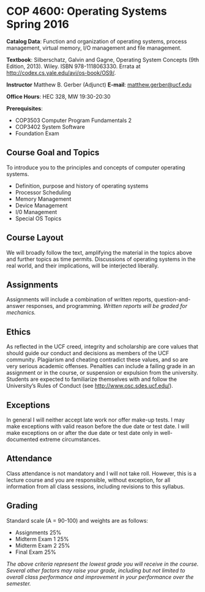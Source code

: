 # COP 4600: Operating Systems Spring 2016

**Catalog Data**: Function and organization of operating systems, process management, virtual memory, I/O management and file management.

**Textbook**: Silberschatz, Galvin and Gagne, Operating System Concepts (9th Edition, 2013). Wiley. ISBN 978-1118063330. Errata at http://codex.cs.yale.edu/avi/os-book/OS9/.

**Instructor** Matthew B. Gerber (Adjunct) **E-mail**: matthew.gerber@ucf.edu

**Office Hours**: HEC 328, MW 19:30-20:30

**Prerequisites**:
* COP3503 Computer Program Fundamentals 2
* COP3402 System Software
* Foundation Exam

## Course Goal and Topics

To introduce you to the principles and concepts of computer operating systems.

* Definition, purpose and history of operating systems
* Processor Scheduling
* Memory Management
* Device Management
* I/0 Management
* Special OS Topics

## Course Layout

We will broadly follow the text, amplifying the material in the topics above and further topics as time permits. Discussions of operating systems in the real world, and their implications, will be interjected liberally.

## Assignments

Assignments will include a combination of written reports, question-and-answer responses, and programming. *Written reports will be graded for mechanics.*

## Ethics

As reflected in the UCF creed, integrity and scholarship are core values that should guide our conduct and decisions as members of the UCF community. Plagiarism and cheating contradict these values, and so are very serious academic offenses. Penalties can include a failing grade in an assignment or in the course, or suspension or expulsion from the university. Students are expected to familiarize themselves with and follow the University’s Rules of Conduct (see http://www.osc.sdes.ucf.edu/).

## Exceptions

In general I will neither accept late work nor offer make-up tests. I may make exceptions with valid reason before the due date or test date. I will make exceptions on or after the due date or test date only in well- documented extreme circumstances.

## Attendance

Class attendance is not mandatory and I will not take roll. However, this is a lecture course and you are responsible, without exception, for all information from all class sessions, including revisions to this syllabus.

## Grading

Standard scale (A = 90-100) and weights are as follows:
* Assignments	25%
* Midterm Exam 1	25%
* Midterm Exam 2	25%
* Final Exam	25%

*The above criteria represent the lowest grade you will receive in the course. Several other factors may raise your grade, including but not limited to overall class performance and improvement in your performance over the semester.*
